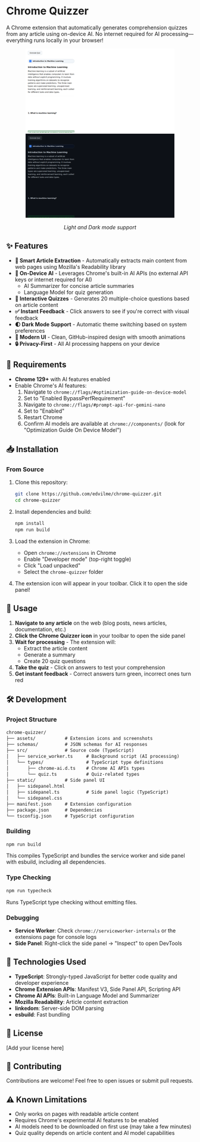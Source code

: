# Chrome Quizzer

A Chrome extension that automatically generates comprehension quizzes from any article using on-device AI. No internet required for AI processing—everything runs locally in your browser!

<p align="center">
  <img src="./assets/screenshot.png" alt="Chrome Quizzer Light Mode" width="400"/>
  <img src="./assets/screenshot-dark.png" alt="Chrome Quizzer Dark Mode" width="400"/>
</p>
<p align="center"><em>Light and Dark mode support</em></p>

## ✨ Features

- **📖 Smart Article Extraction** - Automatically extracts main content from web pages using Mozilla's Readability library
- **🤖 On-Device AI** - Leverages Chrome's built-in AI APIs (no external API keys or internet required for AI)
  - AI Summarizer for concise article summaries
  - Language Model for quiz generation
- **📝 Interactive Quizzes** - Generates 20 multiple-choice questions based on article content
- **✅ Instant Feedback** - Click answers to see if you're correct with visual feedback
- **🌓 Dark Mode Support** - Automatic theme switching based on system preferences
- **🎨 Modern UI** - Clean, GitHub-inspired design with smooth animations
- **🔒 Privacy-First** - All AI processing happens on your device

## 🚀 Requirements

- **Chrome 129+** with AI features enabled
- Enable Chrome's AI features:
  1. Navigate to `chrome://flags/#optimization-guide-on-device-model`
  2. Set to "Enabled BypassPerfRequirement"
  3. Navigate to `chrome://flags/#prompt-api-for-gemini-nano`
  4. Set to "Enabled"
  5. Restart Chrome
  6. Confirm AI models are available at `chrome://components/` (look for "Optimization Guide On Device Model")

## 📥 Installation

### From Source

1. Clone this repository:
   ```bash
   git clone https://github.com/edvilme/chrome-quizzer.git
   cd chrome-quizzer
   ```

2. Install dependencies and build:
   ```bash
   npm install
   npm run build
   ```

3. Load the extension in Chrome:
   - Open `chrome://extensions` in Chrome
   - Enable "Developer mode" (top-right toggle)
   - Click "Load unpacked"
   - Select the `chrome-quizzer` folder

4. The extension icon will appear in your toolbar. Click it to open the side panel!

## 🎯 Usage

1. **Navigate to any article** on the web (blog posts, news articles, documentation, etc.)
2. **Click the Chrome Quizzer icon** in your toolbar to open the side panel
3. **Wait for processing** - The extension will:
   - Extract the article content
   - Generate a summary
   - Create 20 quiz questions
4. **Take the quiz** - Click on answers to test your comprehension
5. **Get instant feedback** - Correct answers turn green, incorrect ones turn red

## 🛠️ Development

### Project Structure

```
chrome-quizzer/
├── assets/           # Extension icons and screenshots
├── schemas/          # JSON schemas for AI responses
├── src/              # Source code (TypeScript)
│   ├── service_worker.ts     # Background script (AI processing)
│   └── types/                # TypeScript type definitions
│       ├── chrome-ai.d.ts    # Chrome AI APIs types
│       └── quiz.ts           # Quiz-related types
├── static/           # Side panel UI
│   ├── sidepanel.html
│   ├── sidepanel.ts          # Side panel logic (TypeScript)
│   └── sidepanel.css
├── manifest.json     # Extension configuration
├── package.json      # Dependencies
└── tsconfig.json     # TypeScript configuration
```

### Building

```bash
npm run build
```

This compiles TypeScript and bundles the service worker and side panel with esbuild, including all dependencies.

### Type Checking

```bash
npm run typecheck
```

Runs TypeScript type checking without emitting files.

### Debugging

- **Service Worker**: Check `chrome://serviceworker-internals` or the extensions page for console logs
- **Side Panel**: Right-click the side panel → "Inspect" to open DevTools

## 🔧 Technologies Used

- **TypeScript**: Strongly-typed JavaScript for better code quality and developer experience
- **Chrome Extension APIs**: Manifest V3, Side Panel API, Scripting API
- **Chrome AI APIs**: Built-in Language Model and Summarizer
- **Mozilla Readability**: Article content extraction
- **linkedom**: Server-side DOM parsing
- **esbuild**: Fast bundling

## 📄 License

[Add your license here]

## 🤝 Contributing

Contributions are welcome! Feel free to open issues or submit pull requests.

## ⚠️ Known Limitations

- Only works on pages with readable article content
- Requires Chrome's experimental AI features to be enabled
- AI models need to be downloaded on first use (may take a few minutes)
- Quiz quality depends on article content and AI model capabilities
